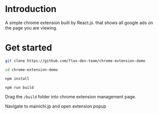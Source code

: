 # Introduction

A simple chrome extension built by React.js. that shows all google ads on the page you are viewing.

# Get started

```bash
git clone https://github.com/flux-dev-team/chrome-extension-demo

cd chrome-extension-demo

npm install

npm run build
```

Drag the `/build` folder into chrome extension management page.

Navigate to mainichi.jp and open extension popup